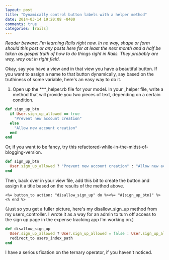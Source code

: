 ```yaml
---
layout: post
title: "Dynamically control button labels with a helper method"
date: 2014-03-14 19:20:08 -0400
comments: true
categories: [rails]
---
```

_Reader beware: I'm learning Rails right now. In no way, shape or form should this post or any posts here for at least the next month and a half be taken as gospel truth of how to do things right in Rails. They probably are way, way out in right field._

Okay, say you have a view and in that view you have a beautiful button. If you want to assign a name to that button dynamically, say based on the truthiness of some variable, here's an easy way to do it. 

1. Open up the ***_helper.rb file for your model. In your _helper file, write a method that will provide you two pieces of text, depending on a certain condition.

~~~ ruby
def sign_up_btn
  if User.sign_up_allowed == true
    "Prevent new account creation"
  else
    "Allow new account creation"
  end
end
~~~

Or, if you want to be fancy, try this refactored-while-in-the-midst-of-blogging-version. 

~~~ ruby
def sign_up_btn
  User.sign_up_allowed ? "Prevent new account creation" : "Allow new account creation"
end

~~~

Then, back over in your view file, add this bit to create the button and assign it a title based on the results of the method above. 

~~~ erb
<%= button_to action: "disallow_sign_up" do %><%= "#{sign_up_btn}" %><% end %>
~~~

(Just so you get a fuller picture, here's my disallow_sign_up method from my users_controller. I wrote it as a way for an admin to turn off access to the sign up page in the expense tracking app I'm working on.)

~~~ ruby
def disallow_sign_up
  User.sign_up_allowed ? User.sign_up_allowed = false : User.sign_up_allowed = true
  redirect_to users_index_path
end
~~~

I have a serious fixation on the ternary operator, if you haven't noticed. 
